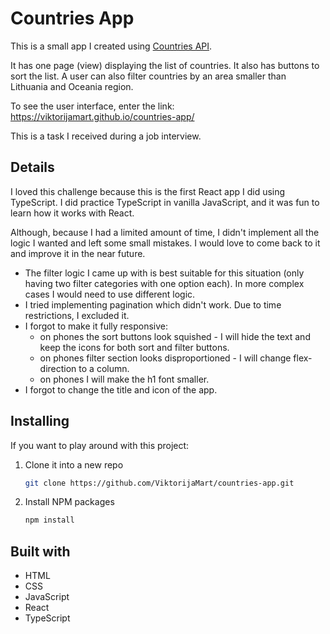 # **Countries App**

This is a small app I created using [Countries API](https://restcountries.com/). 

It has one page (view) displaying the list of countries. It also has buttons to sort the list. A user can also filter countries by an area smaller than Lithuania and Oceania region.

To see the user interface, enter the link: https://viktorijamart.github.io/countries-app/

This is a task I received during a job interview.

## **Details**

I loved this challenge because this is the first React app I did using TypeScript. I did practice TypeScript in vanilla JavaScript, and it was fun to learn how it works with React.

Although, because I had a limited amount of time, I didn't implement all the logic I wanted and left some small mistakes. I would love to come back to it and improve it in the near future.

- The filter logic I came up with is best suitable for this situation (only having two filter categories with one option each). In more complex cases I would need to use different logic.
- I tried implementing pagination which didn't work. Due to time restrictions, I excluded it.
- I forgot to make it fully responsive:
  -  on phones the sort buttons look squished - I will hide the text and keep the icons for both sort and filter buttons.
  -  on phones filter section looks disproportioned - I will change flex-direction to a column.
  -  on phones I will make the h1 font smaller.
-  I forgot to change the title and icon of the app.

## Installing

If you want to play around with this project: 

1. Clone it into a new repo
    ```sh
    git clone https://github.com/ViktorijaMart/countries-app.git
    ```
2. Install NPM packages
    ```sh
    npm install
    ```
    
## Built with

- HTML
- CSS
- JavaScript
- React
- TypeScript



